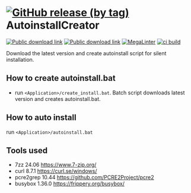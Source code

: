# [![GitHub release (by tag)](https://img.shields.io/github/downloads/hemnstill/AutoinstallCreator/latest-master/total?label=⭳%20latest-master)](https://github.com/hemnstill/AutoinstallCreator/releases/tag/latest-master) AutoinstallCreator

[![Public download link](https://img.shields.io/badge/⭳-blue?logo=windows&labelColor=blue)](https://drive.google.com/drive/folders/1MvqnTlNni0caAexdIKmB9hiAb593Z_88)
[![Public download link](https://img.shields.io/badge/⭳-E95420?logo=ubuntu&logoColor=white&labelColor=E95420)](https://drive.google.com/drive/folders/1wchCOCZ4yThu2r2ro4-D8nti91zDeQmW)
[![MegaLinter](https://github.com/hemnstill/AutoinstallCreator/actions/workflows/mega-linter.yml/badge.svg)](https://github.com/hemnstill/AutoinstallCreator/actions/workflows/mega-linter.yml)
[![ci build](https://github.com/hemnstill/AutoinstallCreator/actions/workflows/ci-test-run.yml/badge.svg)](https://github.com/hemnstill/AutoinstallCreator/actions/workflows/ci-test-run.yml)

Download the latest version and create autoinstall script for silent installation.

## How to create autoinstall.bat
* run `<Application>/create_install.bat`. Batch script downloads latest version and creates autoinstall.bat.

## How to auto install
run `<Application>/autoinstall.bat`

## Tools used
* 7zz 24.06 <https://www.7-zip.org/>
* curl 8.7.1 <https://curl.se/windows/>
* pcre2grep 10.44 <https://github.com/PCRE2Project/pcre2>
* busybox 1.36.0 <https://frippery.org/busybox/>
